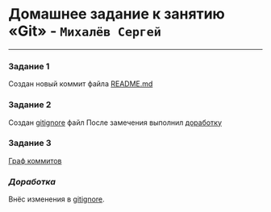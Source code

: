 # Домашнее задание к занятию «Git» - `Михалёв Сергей`

---

### Задание 1

Создан новый коммит файла [README.md](https://github.com/sergeMMikh/hw_git_25.10.2023/commit/af2c67f1befedbdafb02e2a383c198046103d9d7)

### Задание 2

Создан [gitignore](https://github.com/sergeMMikh/hw_git_25.10.2023/commit/7957dd37f6b1c04358bcabe8c1effa8a73ffafca)  файл 
После замечения выполнил [доработку](#title1)

### Задание 3

[Граф коммитов](https://github.com/sergeMMikh/hw_git_25.10.2023/network)


### <a id="title1">***Доработка***</a>

Внёс изменения в [gitignore](https://github.com/sergeMMikh/hw_git_25.10.2023/commit/cebaa6f4dd61052c30b484c0d54a8da2afcb29d3).

